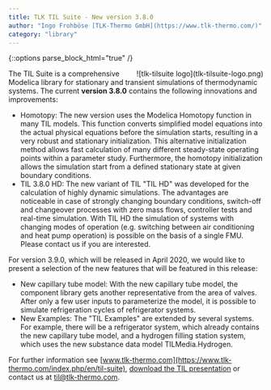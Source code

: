 ```yaml
---
title: TLK TIL Suite - New version 3.8.0
author: "Ingo Frohböse [TLK-Thermo GmbH](https://www.tlk-thermo.com/)"
category: "library"
---
```


{::options parse_block_html="true" /}

<div style="float: right">
![tlk-tilsuite logo](tlk-tilsuite-logo.png)
</div>

The TIL Suite is a comprehensive Modelica library for stationary and transient simulations
of thermodynamic systems. The current **version 3.8.0** contains the following innovations and
improvements:

 - Homotopy: The new version uses the Modelica Homotopy function in many TIL models. This
   function converts simplified model equations into the actual physical equations before
   the simulation starts, resulting in a very robust and stationary initialization. This
   alternative initialization method allows fast calculation of many different steady-state
   operating points within a parameter study. Furthermore, the homotopy initialization
   allows the simulation start from a defined stationary state at given boundary conditions.
 - TIL 3.8.0 HD: The new variant of TIL "TIL HD" was developed for the calculation of highly
   dynamic simulations. The advantages are noticeable in case of strongly changing boundary
   conditions, switch-off and changeover processes with zero mass flows, controller tests
   and real-time simulation. With TIL HD the simulation of systems with changing modes of
   operation (e.g. switching between air conditioning and heat pump operation) is possible
   on the basis of a single FMU. Please contact us if you are interested.

For version 3.9.0, which will be released in April 2020, we would like to present a selection
of the new features that will be featured in this release:

 - New capillary tube model: With the new capillary tube model, the component library gets
   another representative from the area of valves. After only a few user inputs to parameterize
   the model, it is possible to simulate refrigeration cycles of refrigerator systems.
 - New Examples: The "TIL Examples" are extended by several systems. For example, there will
   be a refrigerator system, which already contains the new capillary tube model, and a
   hydrogen filling station system, which uses the new substance data model TILMedia.Hydrogen.


For further information see [www.tlk-thermo.com](https://www.tlk-thermo.com/index.php/en/til-suite), [download the TIL presentation](https://www.tlk-thermo.com/images/tlk/content/presentations/TIL_Suite_EN_2020_January.pdf) or contact us at [til@tlk-thermo.com](mailto:til@tlk-thermo.com).
